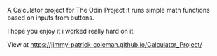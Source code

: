 A Calculator project for The Odin Project it runs simple math functions based on inputs from buttons.

I hope you enjoy it i worked really hard on it.

View at https://jimmy-patrick-coleman.github.io/Calculator_Project/
